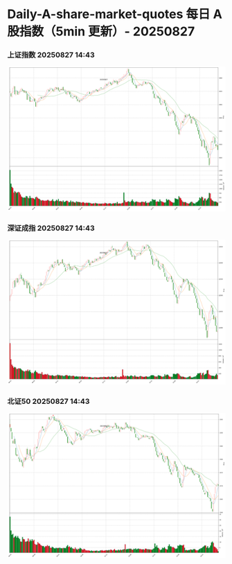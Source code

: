 
# Daily-A-share-market-quotes 每日 A 股指数（5min 更新）- 20250827

### 上证指数 20250827 14:43
![](./fig/2025/8/20250827-sh000001.png)

### 深证成指 20250827 14:43
![](./fig/2025/8/20250827-sz399001.png)

### 北证50 20250827 14:43
![](./fig/2025/8/20250827-bj899050.png)
